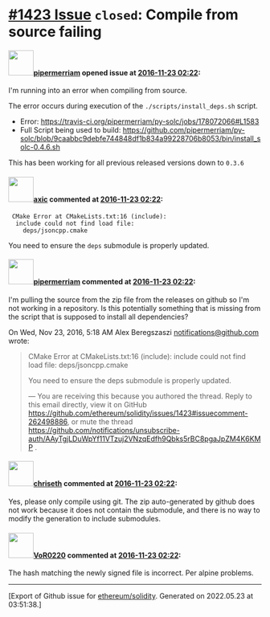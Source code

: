 # [\#1423 Issue](https://github.com/ethereum/solidity/issues/1423) `closed`: Compile from source failing

#### <img src="https://avatars.githubusercontent.com/u/824194?v=4" width="50">[pipermerriam](https://github.com/pipermerriam) opened issue at [2016-11-23 02:22](https://github.com/ethereum/solidity/issues/1423):

I'm running into an error when compiling from source.

The error occurs during execution of the `./scripts/install_deps.sh` script.

* Error: https://travis-ci.org/pipermerriam/py-solc/jobs/178072066#L1583
* Full Script being used to build: https://github.com/pipermerriam/py-solc/blob/9caabbc9debfe744848df1b834a99228706b8053/bin/install_solc-0.4.6.sh

This has been working for all previous released versions down to `0.3.6`

#### <img src="https://avatars.githubusercontent.com/u/20340?v=4" width="50">[axic](https://github.com/axic) commented at [2016-11-23 02:22](https://github.com/ethereum/solidity/issues/1423#issuecomment-262498886):

```
 CMake Error at CMakeLists.txt:16 (include):
  include could not find load file:
    deps/jsoncpp.cmake
```

You need to ensure the `deps` submodule is properly updated.

#### <img src="https://avatars.githubusercontent.com/u/824194?v=4" width="50">[pipermerriam](https://github.com/pipermerriam) commented at [2016-11-23 02:22](https://github.com/ethereum/solidity/issues/1423#issuecomment-262533803):

I'm pulling the source from the zip file from the releases on github so I'm
not working in a repository. Is this potentially something that is missing
from the script that is supposed to install all dependencies?

On Wed, Nov 23, 2016, 5:18 AM Alex Beregszaszi notifications@github.com
wrote:

>  CMake Error at CMakeLists.txt:16 (include):
>   include could not find load file:
>     deps/jsoncpp.cmake
> 
> You need to ensure the deps submodule is properly updated.
> 
> —
> You are receiving this because you authored the thread.
> Reply to this email directly, view it on GitHub
> https://github.com/ethereum/solidity/issues/1423#issuecomment-262498886,
> or mute the thread
> https://github.com/notifications/unsubscribe-auth/AAyTgjLDuWpYf11VTzuj2VNzqEdfh9Qbks5rBC8pgaJpZM4K6KMP
> .

#### <img src="https://avatars.githubusercontent.com/u/9073706?v=4" width="50">[chriseth](https://github.com/chriseth) commented at [2016-11-23 02:22](https://github.com/ethereum/solidity/issues/1423#issuecomment-262552442):

Yes, please only compile using git. The zip auto-generated by github does not work because it does not contain the submodule, and there is no way to modify the generation to include submodules.

#### <img src="https://avatars.githubusercontent.com/u/7756785?u=2893ea91743ac89ee3846d1f5c7209720e834129&v=4" width="50">[VoR0220](https://github.com/VoR0220) commented at [2016-11-23 02:22](https://github.com/ethereum/solidity/issues/1423#issuecomment-262856207):

The hash matching the newly signed file is incorrect. Per alpine problems.


-------------------------------------------------------------------------------



[Export of Github issue for [ethereum/solidity](https://github.com/ethereum/solidity). Generated on 2022.05.23 at 03:51:38.]
